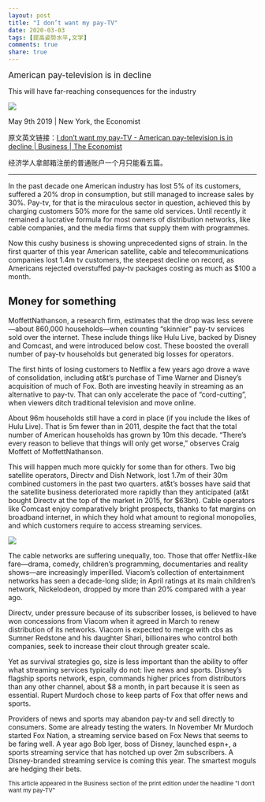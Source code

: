 ```yaml
---
layout: post
title: "I don’t want my pay-TV"
date: 2020-03-03
tags: [提高姿势水平,文学]
comments: true
share: true
--- 
```


<big>American pay-television is in decline</big>

This will have far-reaching consequences for the industry

![](https://i.loli.net/2020/03/03/3SeUbgqBzTFyaMY.jpg)

May 9th 2019 | New York, the Economist

原文英文链接：[I don’t want my pay-TV - American pay-television is in decline | Business | The Economist](https://www.economist.com/business/2019/05/09/american-pay-television-is-in-decline)

经济学人拿邮箱注册的普通账户一个月只能看五篇。

---

In the past decade one American industry has lost 5% of its customers, suffered a 20% drop in consumption, but still managed to increase sales by 30%. Pay-tv, for that is the miraculous sector in question, achieved this by charging customers 50% more for the same old services. Until recently it remained a lucrative formula for most owners of distribution networks, like cable companies, and the media firms that supply them with programmes.

Now this cushy business is showing unprecedented signs of strain. In the first quarter of this year American satellite, cable and telecommunications companies lost 1.4m tv customers, the steepest decline on record, as Americans rejected overstuffed pay-tv packages costing as much as $100 a month.

## Money for something

MoffettNathanson, a research firm, estimates that the drop was less severe—about 860,000 households—when counting “skinnier” pay-tv services sold over the internet. These include things like Hulu Live, backed by Disney and Comcast, and were introduced below cost. These boosted the overall number of pay-tv households but generated big losses for operators.

The first hints of losing customers to Netflix a few years ago drove a wave of consolidation, including at&t’s purchase of Time Warner and Disney’s acquisition of much of Fox. Both are investing heavily in streaming as an alternative to pay-tv. That can only accelerate the pace of “cord-cutting”, when viewers ditch traditional television and move online.

About 96m households still have a cord in place (if you include the likes of Hulu Live). That is 5m fewer than in 2011, despite the fact that the total number of American households has grown by 10m this decade. “There’s every reason to believe that things will only get worse,” observes Craig Moffett of MoffettNathanson.

This will happen much more quickly for some than for others. Two big satellite operators, Directv and Dish Network, lost 1.7m of their 30m combined customers in the past two quarters. at&t’s bosses have said that the satellite business deteriorated more rapidly than they anticipated (at&t bought Directv at the top of the market in 2015, for $63bn). Cable operators like Comcast enjoy comparatively bright prospects, thanks to fat margins on broadband internet, in which they hold what amount to regional monopolies, and which customers require to access streaming services.

![](https://i.loli.net/2020/03/03/cTePBYaWOu2nsG4.png)

The cable networks are suffering unequally, too. Those that offer Netflix-like fare—drama, comedy, children’s programming, documentaries and reality shows—are increasingly imperilled. Viacom’s collection of entertainment networks has seen a decade-long slide; in April ratings at its main children’s network, Nickelodeon, dropped by more than 20% compared with a year ago.

Directv, under pressure because of its subscriber losses, is believed to have won concessions from Viacom when it agreed in March to renew distribution of its networks. Viacom is expected to merge with cbs as Sumner Redstone and his daughter Shari, billionaires who control both companies, seek to increase their clout through greater scale.

Yet as survival strategies go, size is less important than the ability to offer what streaming services typically do not: live news and sports. Disney’s flagship sports network, espn, commands higher prices from distributors than any other channel, about $8 a month, in part because it is seen as essential. Rupert Murdoch chose to keep parts of Fox that offer news and sports.

Providers of news and sports may abandon pay-tv and sell directly to consumers. Some are already testing the waters. In November Mr Murdoch started Fox Nation, a streaming service based on Fox News that seems to be faring well. A year ago Bob Iger, boss of Disney, launched espn+, a sports streaming service that has notched up over 2m subscribers. A Disney-branded streaming service is coming this year. The smartest moguls are hedging their bets.

<small>This article appeared in the Business section of the print edition under the headline "I don’t want my pay-TV"</small>